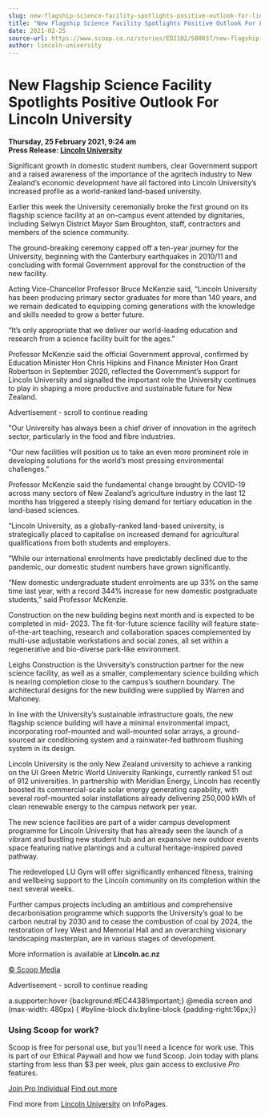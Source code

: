 ```yaml
---
slug: new-flagship-science-facility-spotlights-positive-outlook-for-lincoln-university
title: "New Flagship Science Facility Spotlights Positive Outlook For Lincoln University"
date: 2021-02-25
source-url: https://www.scoop.co.nz/stories/ED2102/S00037/new-flagship-science-facility-spotlights-positive-outlook-for-lincoln-university.htm
author: lincoln-university
---
```

New Flagship Science Facility Spotlights Positive Outlook For Lincoln University
================================================================================

**Thursday, 25 February 2021, 9:24 am**  
**Press Release: [Lincoln University](https://info.scoop.co.nz/Lincoln_University)**

Significant growth in domestic student numbers, clear Government support and a raised awareness of the importance of the agritech industry to New Zealand’s economic development have all factored into Lincoln University’s increased profile as a world-ranked land-based university.

Earlier this week the University ceremonially broke the first ground on its flagship science facility at an on-campus event attended by dignitaries, including Selwyn District Mayor Sam Broughton, staff, contractors and members of the science community.

The ground-breaking ceremony capped off a ten-year journey for the University, beginning with the Canterbury earthquakes in 2010/11 and concluding with formal Government approval for the construction of the new facility.

Acting Vice-Chancellor Professor Bruce McKenzie said, “Lincoln University has been producing primary sector graduates for more than 140 years, and we remain dedicated to equipping coming generations with the knowledge and skills needed to grow a better future.

“It’s only appropriate that we deliver our world-leading education and research from a science facility built for the ages.”

Professor McKenzie said the official Government approval, confirmed by Education Minister Hon Chris Hipkins and Finance Minister Hon Grant Robertson in September 2020, reflected the Government’s support for Lincoln University and signalled the important role the University continues to play in shaping a more productive and sustainable future for New Zealand.

Advertisement - scroll to continue reading





"Our University has always been a chief driver of innovation in the agritech sector, particularly in the food and fibre industries.

“Our new facilities will position us to take an even more prominent role in developing solutions for the world’s most pressing environmental challenges.”

Professor McKenzie said the fundamental change brought by COVID-19 across many sectors of New Zealand’s agriculture industry in the last 12 months has triggered a steeply rising demand for tertiary education in the land-based sciences.

“Lincoln University, as a globally-ranked land-based university, is strategically placed to capitalise on increased demand for agricultural qualifications from both students and employers.

“While our international enrolments have predictably declined due to the pandemic, our domestic student numbers have grown significantly.

“New domestic undergraduate student enrolments are up 33% on the same time last year, with a record 344% increase for new domestic postgraduate students,” said Professor McKenzie.

Construction on the new building begins next month and is expected to be completed in mid- 2023. The fit-for-future science facility will feature state-of-the-art teaching, research and collaboration spaces complemented by multi-use adjustable workstations and social zones, all set within a regenerative and bio-diverse park-like environment.

Leighs Construction is the University’s construction partner for the new science facility, as well as a smaller, complementary science building which is nearing completion close to the campus’s southern boundary. The architectural designs for the new building were supplied by Warren and Mahoney.

In line with the University’s sustainable infrastructure goals, the new flagship science building will have a minimal environmental impact, incorporating roof-mounted and wall-mounted solar arrays, a ground-sourced air conditioning system and a rainwater-fed bathroom flushing system in its design.

Lincoln University is the only New Zealand university to achieve a ranking on the UI Green Metric World University Rankings, currently ranked 51 out of 912 universities. In partnership with Meridian Energy, Lincoln has recently boosted its commercial-scale solar energy generating capability, with several roof-mounted solar installations already delivering 250,000 kWh of clean renewable energy to the campus network per year.

The new science facilities are part of a wider campus development programme for Lincoln University that has already seen the launch of a vibrant and bustling new student hub and an expansive new outdoor events space featuring native plantings and a cultural heritage-inspired paved pathway.

The redeveloped LU Gym will offer significantly enhanced fitness, training and wellbeing support to the Lincoln community on its completion within the next several weeks.

Further campus projects including an ambitious and comprehensive decarbonisation programme which supports the University’s goal to be carbon neutral by 2030 and to cease the combustion of coal by 2024, the restoration of Ivey West and Memorial Hall and an overarching visionary landscaping masterplan, are in various stages of development.

More information is available at **Lincoln.ac.nz**

[© Scoop Media](http://www.scoop.co.nz/about/terms.html)  

Advertisement - scroll to continue reading



a.supporter:hover {background:#EC4438!important;} @media screen and (max-width: 480px) { #byline-block div.byline-block {padding-right:16px;}}

### Using Scoop for work?

Scoop is free for personal use, but you’ll need a licence for work use. This is part of our Ethical Paywall and how we fund Scoop. Join today with plans starting from less than $3 per week, plus gain access to exclusive _Pro_ features.  
  
[Join Pro Individual](https://pro.scoop.co.nz/Individual/?from=ProIn24) [Find out more](https://pro.scoop.co.nz/using-scoop-for-work/?from=ProIn24)

Find more from [Lincoln University](https://info.scoop.co.nz/Lincoln_University) on InfoPages.